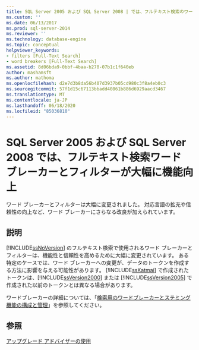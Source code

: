 ```yaml
---
title: SQL Server 2005 および SQL Server 2008 | では、フルテキスト検索のワードブレーカーとフィルターが大幅に改善されました。Microsoft Docs
ms.custom: ''
ms.date: 06/13/2017
ms.prod: sql-server-2014
ms.reviewer: ''
ms.technology: database-engine
ms.topic: conceptual
helpviewer_keywords:
- filters [Full-Text Search]
- word breakers [Full-Text Search]
ms.assetid: 8d06bda9-0bbf-4baa-b270-07b1c1f640eb
author: mashamsft
ms.author: mathoma
ms.openlocfilehash: d2e7d3b8da56b407d3937b05cd980c3f8a4eb0c3
ms.sourcegitcommit: 57f1d15c67113bbadd40861b886d6929aacd3467
ms.translationtype: MT
ms.contentlocale: ja-JP
ms.lasthandoff: 06/18/2020
ms.locfileid: "85036810"
---
```

# <a name="full-text-search-word-breakers-and-filters-significantly-improved-in-sql-server-2005-and-sql-server-2008"></a>SQL Server 2005 および SQL Server 2008 では、フルテキスト検索ワード ブレーカーとフィルターが大幅に機能向上
  ワード ブレーカーとフィルターは大幅に変更されました。 対応言語の拡充や信頼性の向上など、ワード ブレーカーにさらなる改良が加えられています。  
  
## <a name="description"></a>説明  
 [!INCLUDE[ssNoVersion](../../includes/ssnoversion-md.md)] のフルテキスト検索で使用されるワード ブレーカーとフィルターは、機能性と信頼性を高めるために大幅に変更されています。 ある特定のケースでは、ワード ブレーカーへの変更が、データのトークンを作成する方法に影響を与える可能性があります。 [!INCLUDE[ssKatmai](../../includes/sskatmai-md.md)] で作成されたトークンは、[!INCLUDE[ssVersion2000](../../includes/ssversion2000-md.md)] または [!INCLUDE[ssVersion2005](../../includes/ssversion2005-md.md)] で作成された以前のトークンとは異なる場合があります。  
  
 ワードブレーカーの詳細については、「[検索用のワードブレーカーとステミング機能の構成と管理](../../relational-databases/search/configure-and-manage-word-breakers-and-stemmers-for-search.md)」を参照してください。  
  
## <a name="see-also"></a>参照  
 [アップグレード アドバイザーの使用](../../../2014/sql-server/install/working-with-upgrade-advisor.md)  
  
  
